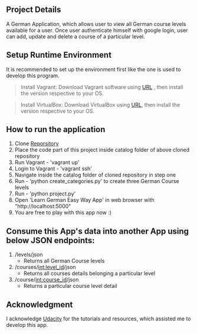 Project Details
---------------
A German Application, which allows user to view all German course levels available for a user. Once user authenticate himself with google login, user can add, update and delete a course of a particular level.

Setup Runtime Environment
-------------------------
It is recommended to set up the environment first like the one is used to 
develop this program. 

> Install Vagrant: 
Download Vagrant software using [URL](https://www.vagrantup.com/downloads.html)
, then install the version respective to your OS.

> Install VirtualBox:
Download VirtualBox using [URL](https://www.virtualbox.org/wiki/Download_Old_Builds_5_1), then install the version respective to your OS.

How to run the application
--------------------------
1. Clone [Reporsitory](https://github.com/udacity/fullstack-nanodegree-vm)
2. Place the code part of this project inside catalog folder of above cloned repository 
3. Run Vagrant - 'vagrant up'
4. Login to Vagrant - 'vagrant ssh'
5. Navigate inside the catalog folder of cloned repository in step one
6. Run - 'python create_categories.py' to create three German Course levels
7. Run - 'python project.py'
8. Open 'Learn German Easy Way App' in web browser with "http://localhost:5000"
9. You are free to play with this app now :)

Consume this App's data into another App using below JSON endpoints:
-------------------------------------------------------------------- 
1. /levels/json
    - Returns all German Course levels
2. /courses/<int:level_id>/json
    - Returns all courses details belonging a particular level
3. /course/<int:course_id>/json 
    - Returns a particular course level detail
    
Acknowledgment
--------------
I acknowledge [Udacity](https://www.udacity.com/) for the tutorials and resources, which assisted me to develop this app.
